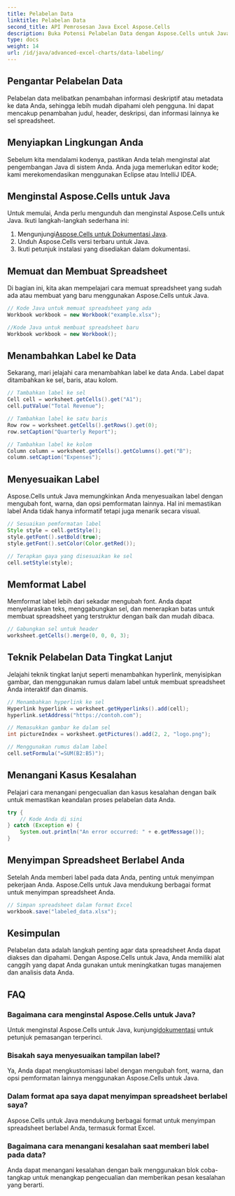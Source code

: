 ```yaml
---
title: Pelabelan Data
linktitle: Pelabelan Data
second_title: API Pemrosesan Java Excel Aspose.Cells
description: Buka Potensi Pelabelan Data dengan Aspose.Cells untuk Java. Pelajari Teknik Langkah demi Langkah.
type: docs
weight: 14
url: /id/java/advanced-excel-charts/data-labeling/
---
```


## Pengantar Pelabelan Data

Pelabelan data melibatkan penambahan informasi deskriptif atau metadata ke data Anda, sehingga lebih mudah dipahami oleh pengguna. Ini dapat mencakup penambahan judul, header, deskripsi, dan informasi lainnya ke sel spreadsheet.

## Menyiapkan Lingkungan Anda

Sebelum kita mendalami kodenya, pastikan Anda telah menginstal alat pengembangan Java di sistem Anda. Anda juga memerlukan editor kode; kami merekomendasikan menggunakan Eclipse atau IntelliJ IDEA.

## Menginstal Aspose.Cells untuk Java

Untuk memulai, Anda perlu mengunduh dan menginstal Aspose.Cells untuk Java. Ikuti langkah-langkah sederhana ini:

1.  Mengunjungi[Aspose.Cells untuk Dokumentasi Java](https://reference.aspose.com/cells/java/).
2. Unduh Aspose.Cells versi terbaru untuk Java.
3. Ikuti petunjuk instalasi yang disediakan dalam dokumentasi.

## Memuat dan Membuat Spreadsheet

Di bagian ini, kita akan mempelajari cara memuat spreadsheet yang sudah ada atau membuat yang baru menggunakan Aspose.Cells untuk Java.

```java
// Kode Java untuk memuat spreadsheet yang ada
Workbook workbook = new Workbook("example.xlsx");

//Kode Java untuk membuat spreadsheet baru
Workbook workbook = new Workbook();
```

## Menambahkan Label ke Data

Sekarang, mari jelajahi cara menambahkan label ke data Anda. Label dapat ditambahkan ke sel, baris, atau kolom.

```java
// Tambahkan label ke sel
Cell cell = worksheet.getCells().get("A1");
cell.putValue("Total Revenue");

// Tambahkan label ke satu baris
Row row = worksheet.getCells().getRows().get(0);
row.setCaption("Quarterly Report");

// Tambahkan label ke kolom
Column column = worksheet.getCells().getColumns().get("B");
column.setCaption("Expenses");
```

## Menyesuaikan Label

Aspose.Cells untuk Java memungkinkan Anda menyesuaikan label dengan mengubah font, warna, dan opsi pemformatan lainnya. Hal ini memastikan label Anda tidak hanya informatif tetapi juga menarik secara visual.

```java
// Sesuaikan pemformatan label
Style style = cell.getStyle();
style.getFont().setBold(true);
style.getFont().setColor(Color.getRed());

// Terapkan gaya yang disesuaikan ke sel
cell.setStyle(style);
```

## Memformat Label

Memformat label lebih dari sekadar mengubah font. Anda dapat menyelaraskan teks, menggabungkan sel, dan menerapkan batas untuk membuat spreadsheet yang terstruktur dengan baik dan mudah dibaca.

```java
// Gabungkan sel untuk header
worksheet.getCells().merge(0, 0, 0, 3);
```

## Teknik Pelabelan Data Tingkat Lanjut

Jelajahi teknik tingkat lanjut seperti menambahkan hyperlink, menyisipkan gambar, dan menggunakan rumus dalam label untuk membuat spreadsheet Anda interaktif dan dinamis.

```java
// Menambahkan hyperlink ke sel
Hyperlink hyperlink = worksheet.getHyperlinks().add(cell);
hyperlink.setAddress("https://contoh.com");

// Memasukkan gambar ke dalam sel
int pictureIndex = worksheet.getPictures().add(2, 2, "logo.png");

// Menggunakan rumus dalam label
cell.setFormula("=SUM(B2:B5)");
```

## Menangani Kasus Kesalahan

Pelajari cara menangani pengecualian dan kasus kesalahan dengan baik untuk memastikan keandalan proses pelabelan data Anda.

```java
try {
    // Kode Anda di sini
} catch (Exception e) {
    System.out.println("An error occurred: " + e.getMessage());
}
```

## Menyimpan Spreadsheet Berlabel Anda

Setelah Anda memberi label pada data Anda, penting untuk menyimpan pekerjaan Anda. Aspose.Cells untuk Java mendukung berbagai format untuk menyimpan spreadsheet Anda.

```java
// Simpan spreadsheet dalam format Excel
workbook.save("labeled_data.xlsx");
```

## Kesimpulan

Pelabelan data adalah langkah penting agar data spreadsheet Anda dapat diakses dan dipahami. Dengan Aspose.Cells untuk Java, Anda memiliki alat canggih yang dapat Anda gunakan untuk meningkatkan tugas manajemen dan analisis data Anda.

## FAQ

### Bagaimana cara menginstal Aspose.Cells untuk Java?

 Untuk menginstal Aspose.Cells untuk Java, kunjungi[dokumentasi](https://reference.aspose.com/cells/java/) untuk petunjuk pemasangan terperinci.

### Bisakah saya menyesuaikan tampilan label?

Ya, Anda dapat mengkustomisasi label dengan mengubah font, warna, dan opsi pemformatan lainnya menggunakan Aspose.Cells untuk Java.

### Dalam format apa saya dapat menyimpan spreadsheet berlabel saya?

Aspose.Cells untuk Java mendukung berbagai format untuk menyimpan spreadsheet berlabel Anda, termasuk format Excel.

### Bagaimana cara menangani kesalahan saat memberi label pada data?

Anda dapat menangani kesalahan dengan baik menggunakan blok coba-tangkap untuk menangkap pengecualian dan memberikan pesan kesalahan yang berarti.